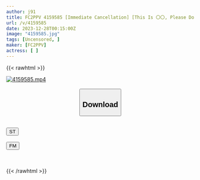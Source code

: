 ```yaml
---
author: j91
title: FC2PPV 4159585 [Immediate Cancellation] [This Is 〇〇, Please Do Not Sell. ] R-Chan, Who Works Hard, Needs To Be Exposed, So Please Don’t Spread The Word To Anyone.
url: /v/4159585
date: 2023-12-28T00:15:00Z
image: "4159585.jpg"
tags: [Uncensored, ]
maker: [FC2PPV]
actress: [ ]
---
```



{{< rawhtml >}}

<div class="video" data-videoid="q8dJ6ByPPwczlJG">
    <a href="javascript:;">
        <img src="/v/4159585/4159585.jpg" width="WIDTH" height="HEIGHT" alt="4159585.mp4" loading="lazy">
    </a>
</div>

<script type="text/javascript" src="https://j91.asia/asset/on-demand-st.js"></script>

<br>
  <link rel="stylesheet" href="https://j91.asia/asset/bs5.css">
  
  <center>
  <button class="btn btn-primary" type="button" data-bs-toggle="collapse" data-bs-target=".multi-collapse" aria-expanded="false" aria-controls="multiCollapseExample1 multiCollapseExample2"><h2>Download</h2></button></center>
</p>
<div class="row">
  <div class="col">
    <div class="collapse multi-collapse" id="multiCollapseExample1">
      <div class="card card-body">
	      	      <br>
<div class="buttons">  
<a href="https://streamtape.to/v/q8dJ6ByPPwczlJG" target="_blank"><button class="btn-hover color-3"><i class="fa fa-download"></i> ST</button></a></div>
    </div>
  </div>
</div>
  <div class="col">
    <div class="collapse multi-collapse" id="multiCollapseExample2">
      <div class="card card-body">
	      <br>
<div class="buttons">
    <a href="https://filemoon.sx/d/pe1cglzvm67y" target="_blank"><button class="btn-hover color-8"><i class="fa fa-download"></i> FM</button></a></div>
<br><br>
      </div>
    </div>
  </div>
</div>

{{< /rawhtml >}}
